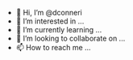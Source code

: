 - 👋 Hi, I’m @dconneri
- 👀 I’m interested in ...
- 🌱 I’m currently learning ...
- 💞️ I’m looking to collaborate on ...
- 📫 How to reach me ...

<!---
dconneri/dconneri is a ✨ special ✨ repository because its `README.md` (this file) appears on your GitHub profile.
You can click the Preview link to take a look at your changes.
--->
